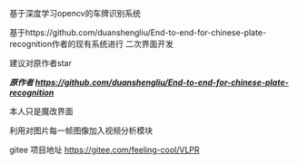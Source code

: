 基于深度学习opencv的车牌识别系统


基于https://github.com/duanshengliu/End-to-end-for-chinese-plate-recognition作者的现有系统进行
二次界面开发

建议对原作者star

***原作者 https://github.com/duanshengliu/End-to-end-for-chinese-plate-recognition***

本人只是魔改界面

利用对图片每一帧图像加入视频分析模块


gitee 项目地址 https://gitee.com/feeling-cool/VLPR

